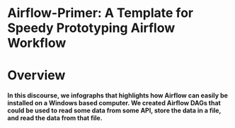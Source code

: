 # Airflow-Primer: A Template for Speedy Prototyping Airflow Workflow


Overview
========
#### In this discourse, we infographs that highlights how Airflow can easily be installed on a Windows based computer. We created Airflow DAGs that could be used to read some data from some API, store the data in a file, and read the data from that file. 


 

